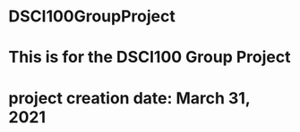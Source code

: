 # DSCI100GroupProject
# This is for the DSCI100 Group Project 
# project creation date: March 31, 2021 
